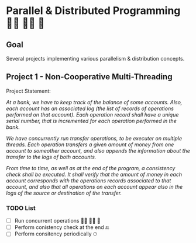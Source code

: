# Parallel & Distributed Programming 🏃‍♀️ 🏃‍♂️ 🏃 

## Goal

Several projects implementing various parallelism &amp; distribution concepts. 


## Project 1 - Non-Cooperative Multi-Threading

Project Statement:

_At a bank, we have to keep track of the balance of some accounts. Also, each account has an associated log (the list of records of operations performed on that account). Each operation record shall have a unique serial number, that is incremented for each operation performed in the bank._

_We have concurrently run transfer operations, to be executer on multiple threads. Each operation transfers a given amount of money from one account to someother account, and also appends the information about the transfer to the logs of both accounts._

_From time to time, as well as at the end of the program, a consistency check shall be executed. It shall verify that the amount of money in each account corresponds with the operations records associated to that account, and also that all operations on each account appear also in the logs of the source or destination of the transfer._

### TODO List

- [ ] Run concurrent operations 🏃‍♀️ 🏃‍♂️ 🏃 
- [ ] Perform conistency check at the end 🔚
- [ ] Perform consitency periodically ⏱

